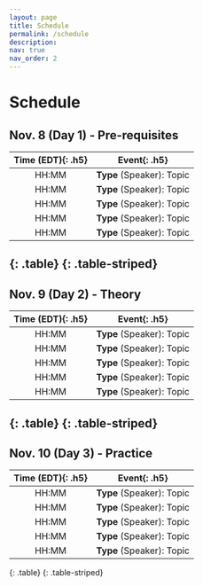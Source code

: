 ```yaml
---
layout: page
title: Schedule
permalink: /schedule
description:
nav: true
nav_order: 2
---
```


# Schedule

## Nov. 8 (Day 1) - Pre-requisites

| **Time (EDT)**{: .h5} | **Event**{: .h5} |
| :-----:   | :-----: |
| HH:MM | **Type** (Speaker): Topic |
| HH:MM | **Type** (Speaker): Topic |
| HH:MM | **Type** (Speaker): Topic |
| HH:MM | **Type** (Speaker): Topic |
| HH:MM | **Type** (Speaker): Topic |
{: .table}
{: .table-striped}
---

## Nov. 9 (Day 2) - Theory

| **Time (EDT)**{: .h5} | **Event**{: .h5} |
| :-----:   | :-----: |
| HH:MM | **Type** (Speaker): Topic |
| HH:MM | **Type** (Speaker): Topic |
| HH:MM | **Type** (Speaker): Topic |
| HH:MM | **Type** (Speaker): Topic |
| HH:MM | **Type** (Speaker): Topic |
{: .table}
{: .table-striped}
---

## Nov. 10 (Day 3) - Practice

| **Time (EDT)**{: .h5} | **Event**{: .h5} |
| :-----:   | :-----: |
| HH:MM | **Type** (Speaker): Topic |
| HH:MM | **Type** (Speaker): Topic |
| HH:MM | **Type** (Speaker): Topic |
| HH:MM | **Type** (Speaker): Topic |
| HH:MM | **Type** (Speaker): Topic |
{: .table}
{: .table-striped}